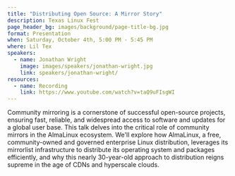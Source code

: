 ```yaml
---
title: "Distributing Open Source: A Mirror Story"
description: Texas Linux Fest
page_header_bg: images/background/page-title-bg.jpg
format: Presentation
when: Saturday, October 4th, 5:00 PM - 5:45 PM
where: Lil Tex
speakers:
  - name: Jonathan Wright
    image: images/speakers/jonathan-wright.jpg
    link: speakers/jonathan-wright/
resources:
  - name: Recording
    link: https://www.youtube.com/watch?v=taQ9uFIsgWI
---
```


Community mirroring is a cornerstone of successful open-source projects,
ensuring fast, reliable, and widespread access to software and updates for a
global user base.  This talk delves into the critical role of community mirrors
in the AlmaLinux ecosystem.  We'll explore how AlmaLinux, a free,
community-owned and governed enterprise Linux distribution, leverages its
mirrorlist infrastructure to distribute its operating system and packages
efficiently, and why this nearly 30-year-old approach to distribution reigns
supreme in the age of CDNs and hyperscale clouds.

